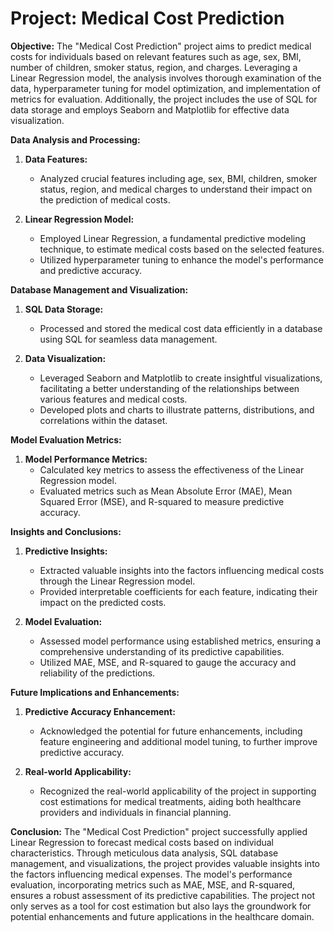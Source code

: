 # **Project: Medical Cost Prediction**

**Objective:**
The "Medical Cost Prediction" project aims to predict medical costs for individuals based on relevant features such as age, sex, BMI, number of children, smoker status, region, and charges. Leveraging a Linear Regression model, the analysis involves thorough examination of the data, hyperparameter tuning for model optimization, and implementation of metrics for evaluation. Additionally, the project includes the use of SQL for data storage and employs Seaborn and Matplotlib for effective data visualization.

**Data Analysis and Processing:**
1. **Data Features:**
   - Analyzed crucial features including age, sex, BMI, children, smoker status, region, and medical charges to understand their impact on the prediction of medical costs.

2. **Linear Regression Model:**
   - Employed Linear Regression, a fundamental predictive modeling technique, to estimate medical costs based on the selected features.
   - Utilized hyperparameter tuning to enhance the model's performance and predictive accuracy.

**Database Management and Visualization:**
1. **SQL Data Storage:**
   - Processed and stored the medical cost data efficiently in a database using SQL for seamless data management.

2. **Data Visualization:**
   - Leveraged Seaborn and Matplotlib to create insightful visualizations, facilitating a better understanding of the relationships between various features and medical costs.
   - Developed plots and charts to illustrate patterns, distributions, and correlations within the dataset.

**Model Evaluation Metrics:**
1. **Model Performance Metrics:**
   - Calculated key metrics to assess the effectiveness of the Linear Regression model.
   - Evaluated metrics such as Mean Absolute Error (MAE), Mean Squared Error (MSE), and R-squared to measure predictive accuracy.

**Insights and Conclusions:**
1. **Predictive Insights:**
   - Extracted valuable insights into the factors influencing medical costs through the Linear Regression model.
   - Provided interpretable coefficients for each feature, indicating their impact on the predicted costs.

2. **Model Evaluation:**
   - Assessed model performance using established metrics, ensuring a comprehensive understanding of its predictive capabilities.
   - Utilized MAE, MSE, and R-squared to gauge the accuracy and reliability of the predictions.

**Future Implications and Enhancements:**
1. **Predictive Accuracy Enhancement:**
   - Acknowledged the potential for future enhancements, including feature engineering and additional model tuning, to further improve predictive accuracy.

2. **Real-world Applicability:**
   - Recognized the real-world applicability of the project in supporting cost estimations for medical treatments, aiding both healthcare providers and individuals in financial planning.

**Conclusion:**
The "Medical Cost Prediction" project successfully applied Linear Regression to forecast medical costs based on individual characteristics. Through meticulous data analysis, SQL database management, and visualizations, the project provides valuable insights into the factors influencing medical expenses. The model's performance evaluation, incorporating metrics such as MAE, MSE, and R-squared, ensures a robust assessment of its predictive capabilities. The project not only serves as a tool for cost estimation but also lays the groundwork for potential enhancements and future applications in the healthcare domain.
